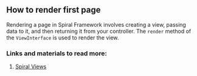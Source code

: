 ## How to render first page

Rendering a page in Spiral Framework involves creating a view, passing data to it, and then returning it from your controller. The `render` method of the `ViewInterface` is used to render the view.

### Links and materials to read more:
1. [Spiral Views](https://spiral.dev/docs/views-configuration/current/en)
